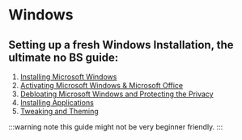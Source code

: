 # Windows

## Setting up a fresh Windows Installation, the ultimate no BS guide:

1. [Installing Microsoft Windows](installation)
2. [Activating Microsoft Windows & Microsoft Office](/docs/windows/activating-windows-and-office)
3. [Debloating Microsoft Windows and Protecting the Privacy](/docs/windows/debloat-windows)
4. [Installing Applications](/docs/windows/awesome-applications)
5. [Tweaking and Theming](/docs/windows/tweak-windows)

:::warning note
this guide might not be very beginner friendly.
:::
